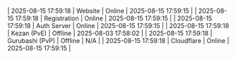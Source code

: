 | 2025-08-15 17:59:18 | Website | Online | 2025-08-15 17:59:15 |
| 2025-08-15 17:59:18 | Registration | Online | 2025-08-15 17:59:15 |
| 2025-08-15 17:59:18 | Auth Server | Online | 2025-08-15 17:59:15 |
| 2025-08-15 17:59:18 | Kezan (PvE) | Offline | 2025-08-03 17:58:02 |
| 2025-08-15 17:59:18 | Gurubashi (PvP) | Offline | N/A |
| 2025-08-15 17:59:18 | Cloudflare | Online | 2025-08-15 17:59:15 |
